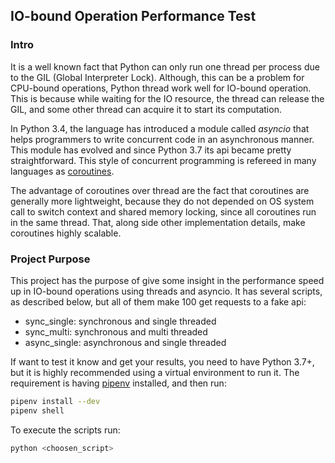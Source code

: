 
## IO-bound Operation Performance Test

### Intro

It is a well known fact that Python can only run one thread per process due to the GIL (Global
Interpreter Lock). Although, this can be a problem for CPU-bound operations, Python thread
work well for IO-bound operation. This is because while waiting for the IO resource, the thread
can release the GIL, and some other thread can acquire it to start its computation.

In Python 3.4, the language has introduced a module called *asyncio* that helps programmers to
write concurrent code in an asynchronous manner. This module has evolved and since Python
3.7 its api became pretty straightforward. This style of concurrent programming is refereed in
many languages as [coroutines]([https://github.com/pypa/pipenv](https://github.com/pypa/pipenv)).

The advantage of coroutines over thread are the fact that coroutines are generally more lightweight,
because they do not depended on OS system call to switch context and shared memory locking,
since all coroutines run in the same thread. That, along side other implementation details, make
coroutines highly scalable. 
 

### Project Purpose

This project has the purpose of give some insight in the performance speed up in IO-bound
operations using threads and asyncio. It has several scripts, as described below, but all of
them make 100 get requests to a fake api:

- sync_single: synchronous and single threaded
- sync_multi: synchronous and multi threaded
- async_single: asynchronous and single threaded

If want to test it know and get your results, you need to have Python 3.7+, but it is highly
recommended using a virtual environment to run it. The requirement is having [pipenv]([https://github.com/pypa/pipenv](https://github.com/pypa/pipenv)) installed,
and then run:

```bash
pipenv install --dev
pipenv shell
```
To execute the scripts run:

```bash
python <choosen_script>
```
